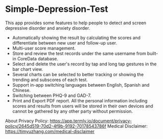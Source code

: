 # Simple-Depression-Test
This app provides some features to help people to detect and screen depressive disorder and anxiety disorder. 
- Automatically showing the result by calculating the scores and differentiate between new user and follow-up user. 
- Multi-user score management.
- Store and review the test records under the same username from built-in CoreData database.
- Select and delete the user's record by tap and long tap gestures in the bar chart view.
- Several charts can be selected to better tracking or showing the trending and subscores of each test.
- Support in-app switching languages between English, Spanish and Chinese.
- Switching between PHQ-9 and GAD-7.
- Print and Export PDF report.
All the personal information including scores and results from users will be stored in their own devices and cannot be gathered by any other party without permission.

About Privacy Policy: https://app.termly.io/document/privacy-policy/2645d519-70d2-4f9b-9192-70178543786f
Medical Disclaimer: https://timyuzhang.com/medical-disclaimer
